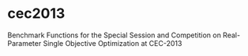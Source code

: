cec2013
=======

Benchmark Functions for the Special Session and Competition on Real-Parameter Single Objective Optimization at CEC-2013